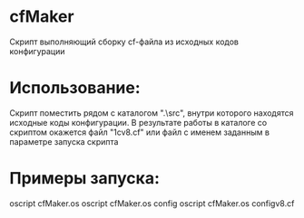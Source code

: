 # cfMaker

Скрипт выполняющий сборку cf-файла из исходных кодов конфигурации


# Использование:

Скрипт поместить рядом с каталогом ".\src", внутри которого находятся исходные коды конфигурации.
В результате работы в каталоге со скриптом окажется файл "1cv8.cf" или файл с именем заданным в параметре запуска скрипта  


# Примеры запуска:

oscript cfMaker.os
oscript cfMaker.os config
oscript cfMaker.os configv8.cf